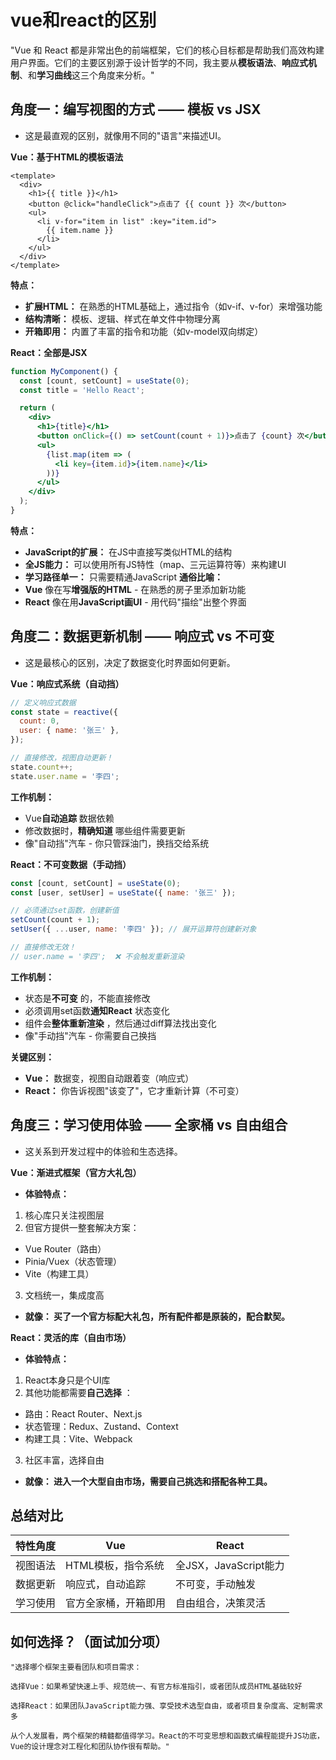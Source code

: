 # vue和react的区别

"Vue 和 React 都是非常出色的前端框架，它们的核心目标都是帮助我们高效构建用户界面。它们的主要区别源于设计哲学的不同，我主要从**模板语法**、**响应式机制**、和**学习曲线**这三个角度来分析。"

## 角度一：编写视图的方式 —— 模板 vs JSX

- 这是最直观的区别，就像用不同的"语言"来描述UI。

**Vue：基于HTML的模板语法**

```vue
<template>
  <div>
    <h1>{{ title }}</h1>
    <button @click="handleClick">点击了 {{ count }} 次</button>
    <ul>
      <li v-for="item in list" :key="item.id">
        {{ item.name }}
      </li>
    </ul>
  </div>
</template>
```

**特点：**

- **扩展HTML：** 在熟悉的HTML基础上，通过指令（如v-if、v-for）来增强功能
- **结构清晰：** 模板、逻辑、样式在单文件中物理分离
- **开箱即用：** 内置了丰富的指令和功能（如v-model双向绑定）

**React：全部是JSX**

```jsx
function MyComponent() {
  const [count, setCount] = useState(0);
  const title = 'Hello React';

  return (
    <div>
      <h1>{title}</h1>
      <button onClick={() => setCount(count + 1)}>点击了 {count} 次</button>
      <ul>
        {list.map(item => (
          <li key={item.id}>{item.name}</li>
        ))}
      </ul>
    </div>
  );
}
```

**特点：**

- **JavaScript的扩展：** 在JS中直接写类似HTML的结构
- **全JS能力：** 可以使用所有JS特性（map、三元运算符等）来构建UI
- **学习路径单一：** 只需要精通JavaScript
  **通俗比喻：**
- **Vue** 像在写**增强版的HTML** - 在熟悉的房子里添加新功能
- **React** 像在用**JavaScript画UI** - 用代码"描绘"出整个界面

## 角度二：数据更新机制 —— 响应式 vs 不可变

- 这是最核心的区别，决定了数据变化时界面如何更新。

**Vue：响应式系统（自动挡）**

```javascript
// 定义响应式数据
const state = reactive({
  count: 0,
  user: { name: '张三' },
});

// 直接修改，视图自动更新！
state.count++;
state.user.name = '李四';
```

**工作机制：**

- Vue**自动追踪** 数据依赖
- 修改数据时，**精确知道** 哪些组件需要更新
- 像"自动挡"汽车 - 你只管踩油门，换挡交给系统

**React：不可变数据（手动挡）**

```javascript
const [count, setCount] = useState(0);
const [user, setUser] = useState({ name: '张三' });

// 必须通过set函数，创建新值
setCount(count + 1);
setUser({ ...user, name: '李四' }); // 展开运算符创建新对象

// 直接修改无效！
// user.name = '李四';  ❌ 不会触发重新渲染
```

**工作机制：**

- 状态是**不可变** 的，不能直接修改
- 必须调用set函数**通知React** 状态变化
- 组件会**整体重新渲染** ，然后通过diff算法找出变化
- 像"手动挡"汽车 - 你需要自己换挡

**关键区别：**

- **Vue：** 数据变，视图自动跟着变（响应式）
- **React：** 你告诉视图"该变了"，它才重新计算（不可变）

## 角度三：学习使用体验 —— 全家桶 vs 自由组合

- 这关系到开发过程中的体验和生态选择。

**Vue：渐进式框架（官方大礼包）**

- **体验特点：**

1. 核心库只关注视图层
2. 但官方提供一整套解决方案：

- Vue Router（路由）
- Pinia/Vuex（状态管理）
- Vite（构建工具）

3. 文档统一，集成度高

- **就像： 买了一个官方标配大礼包，所有配件都是原装的，配合默契。**

**React：灵活的库（自由市场）**

- **体验特点：**

1. React本身只是个UI库
2. 其他功能都需要**自己选择** ：

- 路由：React Router、Next.js
- 状态管理：Redux、Zustand、Context
- 构建工具：Vite、Webpack

3. 社区丰富，选择自由

- **就像： 进入一个大型自由市场，需要自己挑选和搭配各种工具。**

## 总结对比

| 特性角度 | Vue                  | React                 |
| -------- | -------------------- | --------------------- |
| 视图语法 | HTML模板，指令系统   | 全JSX，JavaScript能力 |
| 数据更新 | 响应式，自动追踪     | 不可变，手动触发      |
| 学习使用 | 官方全家桶，开箱即用 | 自由组合，决策灵活    |

## 如何选择？（面试加分项）

```text
"选择哪个框架主要看团队和项目需求：

选择Vue：如果希望快速上手、规范统一、有官方标准指引，或者团队成员HTML基础较好

选择React：如果团队JavaScript能力强、享受技术选型自由，或者项目复杂度高、定制需求多

从个人发展看，两个框架的精髓都值得学习。React的不可变思想和函数式编程能提升JS功底，Vue的设计理念对工程化和团队协作很有帮助。"
```
